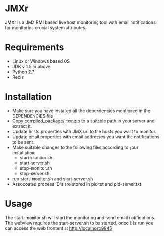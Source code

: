 JMXr
====

JMXr is a JMX RMI based live host monitoring tool with email notifications for monitoring crucial system attributes.

Requirements
============
* Linux or Windows based OS
* JDK v 1.5 or above
* Python 2.7 
* Redis 

Installation
============
* Make sure you have installed all the dependencies mentioned in the [DEPENDENCIES](https://github.com/tejzp/JMXr/blob/master/DEPENDENCIES) file
* Copy [compiled_package/jmxr.zip](https://github.com/tejzp/JMXr/blob/master/compiled_package/jmxr-1.0.0.zip) to a suitable path in your server and extract it.
* Update hosts.properties with JMX url to the hosts you want to monitor.
* Update email.properties with email addresses you want the notifications to be sent.
* Make suitable changes to the following files according to your installation:
  * start-monitor.sh
  * start-server.sh
  * stop-monitor.sh
  * stop-server.sh
* run start-monitor.sh and start-server.sh
* Assocoated process ID's are stored in pid.txt and pid-server.txt

Usage
=====
The start-monitor.sh will start the monitoring and send email notifications. The webview requires the start-server.sh to be started, once it is run you can access the web frontent at [http://localhost:9945](http://localhost:9945)
